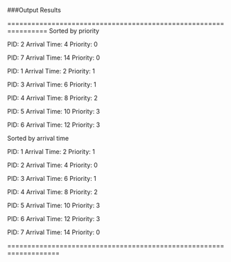 ###Output Results


================================================================
Sorted by priority
  
PID:   2     Arrival Time:   4    Priority:   0

PID:   7     Arrival Time:  14    Priority:   0

PID:   1     Arrival Time:   2    Priority:   1

PID:   3     Arrival Time:   6    Priority:   1

PID:   4     Arrival Time:   8    Priority:   2

PID:   5     Arrival Time:  10    Priority:   3

PID:   6     Arrival Time:  12    Priority:   3

Sorted by arrival time

PID:   1     Arrival Time:   2    Priority:   1

PID:   2     Arrival Time:   4    Priority:   0

PID:   3     Arrival Time:   6    Priority:   1

PID:   4     Arrival Time:   8    Priority:   2

PID:   5     Arrival Time:  10    Priority:   3

PID:   6     Arrival Time:  12    Priority:   3

PID:   7     Arrival Time:  14    Priority:   0

===================================================================
